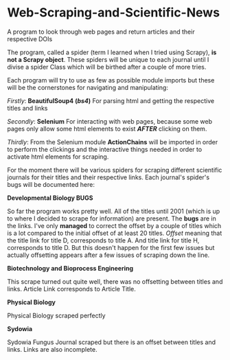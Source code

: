 # Web-Scraping-and-Scientific-News
A program to look through web pages and return articles and their respective DOIs

The program, called a spider (term I learned when I tried using Scrapy), **is not a Scrapy object**. These spiders will be unique to each journal until I divise a spider Class which will be birthed after a couple of more tries. 

Each program will try to use as few as possible module imports but these will be the cornerstones for navigating and manipulating:

*Firstly*: **BeautifulSoup4 (*bs4*)** For parsing html and getting the respective titles and links

*Secondly*: **Selenium** For interacting with web pages, because some web pages only allow some html elements to exist ***AFTER*** clicking on them. 

*Thirdly*: From the Selenium module **ActionChains** will be imported in order to perform the clickings and the interactive things needed in order to activate html elements for scraping. 

For the moment there will be various spiders for scraping different scientific journals for their titles and their respective links. 
Each journal's spider's bugs will be documented here:

**Developmental Biology BUGS**

   So far the program works pretty well. All of the titles until 2001 (which is up to where I decided to scrape for information) are present. The **bugs** are in the links. I've only **managed** to correct the offset by a couple of titles which is a lot compared to the initial offset of at least 20 titles. *Offset* meaning that the title link for title D, corresponds to title A. And title link for title H, corresponds to title D. But this doesn't happen for the first few issues but actually offsetting appears after a few issues of scraping down the line.
   
**Biotechnology and Bioprocess Engineering**

   This scrape turned out quite well, there was no offsetting between titles and links. Article Link corresponds to Article Title.
  
**Physical Biology**

   Physical Biology scraped perfectly
   
**Sydowia**

   Sydowia Fungus Journal scraped but there is an offset between titles and links. Links are also incomplete. 
   

